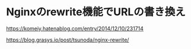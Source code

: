 # Nginxのrewrite機能でURLの書き換え

https://komeiy.hatenablog.com/entry/2014/12/10/231714

https://blog.grasys.io/post/tsunoda/nginx-rewrite/
